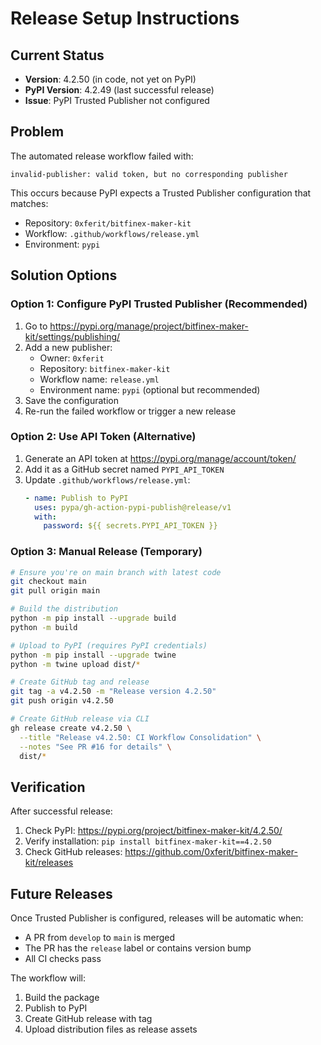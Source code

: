# Release Setup Instructions

## Current Status
- **Version**: 4.2.50 (in code, not yet on PyPI)
- **PyPI Version**: 4.2.49 (last successful release)
- **Issue**: PyPI Trusted Publisher not configured

## Problem
The automated release workflow failed with:
```
invalid-publisher: valid token, but no corresponding publisher
```

This occurs because PyPI expects a Trusted Publisher configuration that matches:
- Repository: `0xferit/bitfinex-maker-kit`
- Workflow: `.github/workflows/release.yml`
- Environment: `pypi`

## Solution Options

### Option 1: Configure PyPI Trusted Publisher (Recommended)
1. Go to https://pypi.org/manage/project/bitfinex-maker-kit/settings/publishing/
2. Add a new publisher:
   - Owner: `0xferit`
   - Repository: `bitfinex-maker-kit`
   - Workflow name: `release.yml`
   - Environment name: `pypi` (optional but recommended)
3. Save the configuration
4. Re-run the failed workflow or trigger a new release

### Option 2: Use API Token (Alternative)
1. Generate an API token at https://pypi.org/manage/account/token/
2. Add it as a GitHub secret named `PYPI_API_TOKEN`
3. Update `.github/workflows/release.yml`:
   ```yaml
   - name: Publish to PyPI
     uses: pypa/gh-action-pypi-publish@release/v1
     with:
       password: ${{ secrets.PYPI_API_TOKEN }}
   ```

### Option 3: Manual Release (Temporary)
```bash
# Ensure you're on main branch with latest code
git checkout main
git pull origin main

# Build the distribution
python -m pip install --upgrade build
python -m build

# Upload to PyPI (requires PyPI credentials)
python -m pip install --upgrade twine
python -m twine upload dist/*

# Create GitHub tag and release
git tag -a v4.2.50 -m "Release version 4.2.50"
git push origin v4.2.50

# Create GitHub release via CLI
gh release create v4.2.50 \
  --title "Release v4.2.50: CI Workflow Consolidation" \
  --notes "See PR #16 for details" \
  dist/*
```

## Verification
After successful release:
1. Check PyPI: https://pypi.org/project/bitfinex-maker-kit/4.2.50/
2. Verify installation: `pip install bitfinex-maker-kit==4.2.50`
3. Check GitHub releases: https://github.com/0xferit/bitfinex-maker-kit/releases

## Future Releases
Once Trusted Publisher is configured, releases will be automatic when:
- A PR from `develop` to `main` is merged
- The PR has the `release` label or contains version bump
- All CI checks pass

The workflow will:
1. Build the package
2. Publish to PyPI
3. Create GitHub release with tag
4. Upload distribution files as release assets